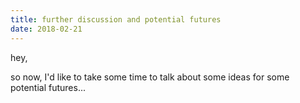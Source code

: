 ```yaml
---
title: further discussion and potential futures
date: 2018-02-21
---
```

hey,

so now, I'd like to take some time to talk about some ideas for some potential futures...
